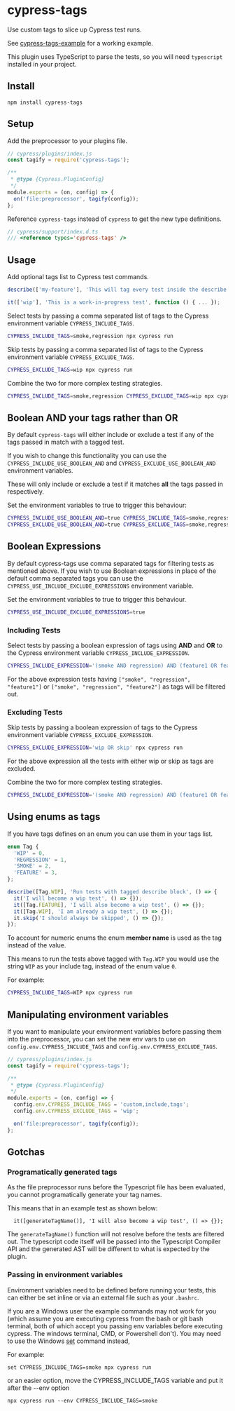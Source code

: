 # cypress-tags

Use custom tags to slice up Cypress test runs.

See [cypress-tags-example](https://github.com/annaet/cypress-tags-example) for a working example.

This plugin uses TypeScript to parse the tests, so you will need `typescript` installed in your project.

## Install

`npm install cypress-tags`

## Setup

Add the preprocessor to your plugins file.

```ts
// cypress/plugins/index.js
const tagify = require('cypress-tags');

/**
 * @type {Cypress.PluginConfig}
 */
module.exports = (on, config) => {
  on('file:preprocessor', tagify(config));
};
```

Reference `cypress-tags` instead of `cypress` to get the new type definitions.

```ts
// cypress/support/index.d.ts
/// <reference types='cypress-tags' />
```

## Usage

Add optional tags list to Cypress test commands.

```ts
describe(['my-feature'], 'This will tag every test inside the describe with the "my-feature" tag', function () { ... });

it(['wip'], 'This is a work-in-progress test', function () { ... });
```

Select tests by passing a comma separated list of tags to the Cypress environment variable `CYPRESS_INCLUDE_TAGS`.

```bash
CYPRESS_INCLUDE_TAGS=smoke,regression npx cypress run
```

Skip tests by passing a comma separated list of tags to the Cypress environment variable `CYPRESS_EXCLUDE_TAGS`.

```bash
CYPRESS_EXCLUDE_TAGS=wip npx cypress run
```

Combine the two for more complex testing strategies.

```bash
CYPRESS_INCLUDE_TAGS=smoke,regression CYPRESS_EXCLUDE_TAGS=wip npx cypress run
```

## Boolean AND your tags rather than OR

By default `cypress-tags` will either include or exclude a test if any of the tags passed in match with a tagged test.

If you wish to change this functionality you can use the `CYPRESS_INCLUDE_USE_BOOLEAN_AND` and `CYPRESS_EXCLUDE_USE_BOOLEAN_AND` environment variables.

These will only include or exclude a test if it matches **all** the tags passed in respectively.

Set the environment variables to true to trigger this behaviour:

```bash
CYPRESS_INCLUDE_USE_BOOLEAN_AND=true CYPRESS_INCLUDE_TAGS=smoke,regression npx cypress run
CYPRESS_EXCLUDE_USE_BOOLEAN_AND=true CYPRESS_EXCLUDE_TAGS=smoke,regression npx cypress run
```
## Boolean Expressions

By default cypress-tags use comma separated tags for filtering tests as mentioned above. If you wish to use Boolean expressions in place of the default comma separated tags you can use the `CYPRESS_USE_INCLUDE_EXCLUDE_EXPRESSIONS` environment variable.

Set the environment variables to true to trigger this behaviour.
```bash
CYPRESS_USE_INCLUDE_EXCLUDE_EXPRESSIONS=true
```
### Including Tests
Select tests by passing a boolean expression of tags using **AND** and **OR** to the Cypress environment variable `CYPRESS_INCLUDE_EXPRESSION`.

```bash
CYPRESS_INCLUDE_EXPRESSION='(smoke AND regression) AND (feature1 OR feature2)' npx cypress run
```
For the above expression tests having `["smoke", "regression", "feature1"]` or `["smoke", "regression", "feature2"]` as tags will be filtered out.

### Excluding Tests
Skip tests by passing a boolean expression of tags to the Cypress environment variable `CYPRESS_EXCLUDE_EXPRESSION`.

```bash
CYPRESS_EXCLUDE_EXPRESSION='wip OR skip' npx cypress run
```
For the above expression all the tests with either wip or skip as tags are excluded.

Combine the two for more complex testing strategies.

```bash
CYPRESS_INCLUDE_EXPRESSION='(smoke AND regression) AND (feature1 OR feature2)' CYPRESS_EXCLUDE_EXPRESSION='wip OR skip' npx cypress run
```
## Using enums as tags

If you have tags defines on an enum you can use them in your tags list.

```ts
enum Tag {
  'WIP' = 0,
  'REGRESSION' = 1,
  'SMOKE' = 2,
  'FEATURE' = 3,
};

describe([Tag.WIP], 'Run tests with tagged describe block', () => {
  it('I will become a wip test', () => {});
  it([Tag.FEATURE], 'I will also become a wip test', () => {});
  it([Tag.WIP], 'I am already a wip test', () => {});
  it.skip('I should always be skipped', () => {});
});
```

To account for numeric enums the enum **member name** is used as the tag instead of the value.

This means to run the tests above tagged with `Tag.WIP` you would use the string `WIP` as your include tag, instead of the enum value `0`.

For example:

```bash
CYPRESS_INCLUDE_TAGS=WIP npx cypress run
```

## Manipulating environment variables

If you want to manipulate your environment variables before passing them into the preprocessor, you can set the new env vars to use on `config.env.CYPRESS_INCLUDE_TAGS` and `config.env.CYPRESS_EXCLUDE_TAGS`.

```ts
// cypress/plugins/index.js
const tagify = require('cypress-tags');

/**
 * @type {Cypress.PluginConfig}
 */
module.exports = (on, config) => {
  config.env.CYPRESS_INCLUDE_TAGS = 'custom,include,tags';
  config.env.CYPRESS_EXCLUDE_TAGS = 'wip';

  on('file:preprocessor', tagify(config));
};
```

## Gotchas

### Programatically generated tags

As the file preprocessor runs before the Typescript file has been evaluated, you cannot programatically generate your tag names.

This means that in an example test as shown below:

```
  it([generateTagName()], 'I will also become a wip test', () => {});
```

The `generateTagName()` function will not resolve before the tests are filtered out. The typescript code itself will be passed into the Typescript Compiler API and the generated AST will be different to what is expected by the plugin.

### Passing in environment variables

Environment variables need to be defined before running your tests, this can either be set inline or via an external file such as your `.bashrc`.

If you are a Windows user the example commands may not work for you (which assume you are executing cypress from the bash or git bash terminal, both of which accept you passing env variables before executing cypress. The windows terminal, CMD, or Powershell don't). You may need to use the Windows [set](https://docs.microsoft.com/en-us/windows-server/administration/windows-commands/set_1) command instead, 

For example:

```
set CYPRESS_INCLUDE_TAGS=smoke npx cypress run
```

or an easier option, move the CYPRESS_INCLUDE_TAGS variable and put it after the --env option

```
npx cypress run --env CYPRESS_INCLUDE_TAGS=smoke
```
